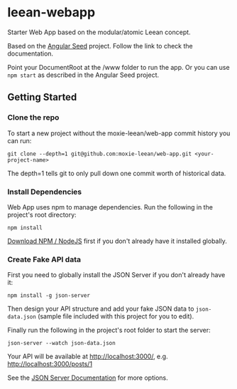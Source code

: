 # leean-webapp
Starter Web App based on the modular/atomic Leean concept.

Based on the [Angular Seed](https://github.com/angular/angular-seed) project. Follow the link to check the documentation.

Point your DocumentRoot at the /www folder to run the app. Or you can use ```npm start``` as described in the Angular Seed project.

## Getting Started

### Clone the repo
To start a new project without the moxie-leean/web-app commit history you can run:

```
git clone --depth=1 git@github.com:moxie-leean/web-app.git <your-project-name>
```

The depth=1 tells git to only pull down one commit worth of historical data.

### Install Dependencies
Web App uses npm to manage dependencies. Run the following in the project's root directory:

```
npm install
```

[Download NPM / NodeJS](https://nodejs.org) first if you don't already have it installed globally.

### Create Fake API data
First you need to globally install the JSON Server if you don't already have it:

```
npm install -g json-server
```

Then design your API structure and add your fake JSON data to ```json-data.json``` (sample file included with this project for you to edit).
 
Finally run the following in the project's root folder to start the server:

```
json-server --watch json-data.json
```

Your API will be available at [http://localhost:3000/](http://localhost:3000/), e.g. [http://localhost:3000/posts/1](http://localhost:3000/posts/1)

See the [JSON Server Documentation](https://github.com/typicode/json-server) for more options.
